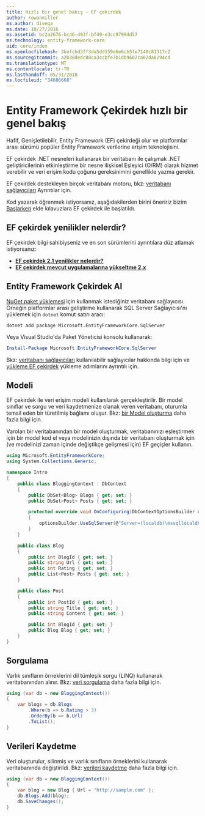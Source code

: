 ```yaml
---
title: Hızlı bir genel bakış - EF çekirdek
author: rowanmiller
ms.author: divega
ms.date: 10/27/2016
ms.assetid: bc2a2676-bc46-493f-bf49-e3cc97994d57
ms.technology: entity-framework-core
uid: core/index
ms.openlocfilehash: 3befcbd3ff3da5dd159e6e6cb5fe7140c81317c2
ms.sourcegitcommit: a2b38dedc88ca3ccbfe7b1db9602ca02da8294cd
ms.translationtype: MT
ms.contentlocale: tr-TR
ms.lasthandoff: 05/31/2018
ms.locfileid: "34686668"
---
```

# <a name="entity-framework-core-quick-overview"></a>Entity Framework Çekirdek hızlı bir genel bakış

Hafif, Genişletilebilir, Entity Framework (EF) çekirdeği olur ve platformlar arası sürümü popüler Entity Framework verilerine erişim teknolojisini.

EF çekirdek .NET nesneleri kullanarak bir veritabanı ile çalışmak .NET geliştiricilerinin etkinleştirme bir nesne ilişkisel Eşleyici (O/RM) olarak hizmet verebilir ve veri erişim kodu çoğunu gereksinimini genellikle yazma gerekir. 

EF çekirdek destekleyen birçok veritabanı motoru, bkz: [veritabanı sağlayıcıları](providers/index.md) Ayrıntılar için.

Kod yazarak öğrenmek istiyorsanız, aşağıdakilerden birini öneririz bizim [Başlarken](get-started/index.md) elde kılavuzlara EF çekirdek ile başlatıldı.

## <a name="what-is-new-in-ef-core"></a>EF çekirdek yenilikler nelerdir?

EF çekirdek bilgi sahibiyseniz ve en son sürümlerini ayrıntılara düz atlamak istiyorsanız:

- **[EF çekirdek 2.1 yenilikler nelerdir?](xref:core/what-is-new/ef-core-2.1)**
- **[EF çekirdek mevcut uygulamalarına yükseltme 2.x](xref:core/miscellaneous/1x-2x-upgrade)**


## <a name="get-entity-framework-core"></a>Entity Framework Çekirdek Al

[NuGet paket yüklemesi](https://docs.nuget.org/ndocs/quickstart/use-a-package) için kullanmak istediğiniz veritabanı sağlayıcısı. Örneğin platformlar arası geliştirme kullanarak SQL Server Sağlayıcısı'nı yüklemek için `dotnet` komut satırı aracı:

``` Console
dotnet add package Microsoft.EntityFrameworkCore.SqlServer
```

Veya Visual Studio'da Paket Yöneticisi konsolu kullanarak:

``` PowerShell
Install-Package Microsoft.EntityFrameworkCore.SqlServer
```
Bkz: [veritabanı sağlayıcıları](providers/index.md) kullanılabilir sağlayıcılar hakkında bilgi için ve [yükleme EF çekirdek](get-started/install/index.md) yükleme adımlarını ayrıntılı için.

## <a name="the-model"></a>Modeli

EF çekirdek ile veri erişim modeli kullanılarak gerçekleştirilir. Bir model sınıflar ve sorgu ve veri kaydetmenize olanak veren veritabanı, oturumla temsil eden bir türetilmiş bağlamı oluşur. Bkz: [bir Model oluşturma](modeling/index.md) daha fazla bilgi için.

Varolan bir veritabanından bir model oluşturmak, veritabanınızı eşleştirmek için bir model kod el veya modelinizin dışında bir veritabanı oluşturmak için (ve modelinizi zaman içinde değiştikçe gelişmesi için) EF geçişler kullanın.

``` csharp
using Microsoft.EntityFrameworkCore;
using System.Collections.Generic;

namespace Intro
{
    public class BloggingContext : DbContext
    {
        public DbSet<Blog> Blogs { get; set; }
        public DbSet<Post> Posts { get; set; }

        protected override void OnConfiguring(DbContextOptionsBuilder optionsBuilder)
        {
            optionsBuilder.UseSqlServer(@"Server=(localdb)\mssqllocaldb;Database=MyDatabase;Trusted_Connection=True;");
        }
    }

    public class Blog
    {
        public int BlogId { get; set; }
        public string Url { get; set; }
        public int Rating { get; set; }
        public List<Post> Posts { get; set; }
    }

    public class Post
    {
        public int PostId { get; set; }
        public string Title { get; set; }
        public string Content { get; set; }

        public int BlogId { get; set; }
        public Blog Blog { get; set; }
    }
}
```

## <a name="querying"></a>Sorgulama

Varlık sınıfların örneklerini dil tümleşik sorgu (LINQ) kullanarak veritabanından alınır. Bkz: [veri sorgulama](querying/index.md) daha fazla bilgi için.

``` csharp
using (var db = new BloggingContext())
{
    var blogs = db.Blogs
        .Where(b => b.Rating > 3)
        .OrderBy(b => b.Url)
        .ToList();
}
```

## <a name="saving-data"></a>Verileri Kaydetme

Veri oluşturulur, silinmiş ve varlık sınıfların örneklerini kullanarak veritabanında değiştirildi. Bkz: [verileri kaydetme](saving/index.md) daha fazla bilgi için.

``` csharp
using (var db = new BloggingContext())
{
    var blog = new Blog { Url = "http://sample.com" };
    db.Blogs.Add(blog);
    db.SaveChanges();
}
```

